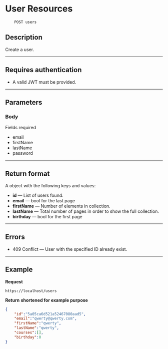 # User Resources
```
    POST users
```

## Description
Create a user.

***

## Requires authentication
* A valid JWT must be provided.

***

## Parameters
### Body
Fields required 
- email
- firstName
- lastName
- password


***

## Return format
A object with the following keys and values:

- **id** — List of users found.
- **email** — bool for the last page
- **firstName** — Number of elements in collection.
- **lastName** — Total number of pages in order to show the full collection.
- **birthday** — bool for the first page

***

## Errors
- 409 Conflict — User with the specified ID already exist.

***

## Example
**Request**

    https://localhost/users

**Return** __shortened for example purpose__
``` json
{
    "id":"5a05ca6d521a52467080aad5",
    "email":"qwerty@qwerty.com",
    "firstName":"qwerty",
    "lastName":"qwerty",
    "courses":[],
    "birthday":0
}
```

